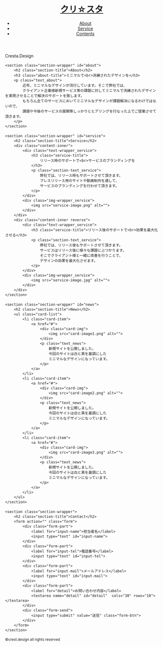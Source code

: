 <!DOCTYPE html>
<html lang="ja">
<head>
    <meta charset="UTF-8">
    <meta http-equiv="X-UA-Compatible" content="IE=edge">
    <meta name="viewport" content="width=device-width, initial-scale=1.0">
    <link rel="stylesheet" href="XD.css">
    <title>XD</title>
</head>
<body>
    <header id="header">
        <h1 class="site-title"><a href="#">クリ☆スタ</a></h1>
        <div class="nav-wrapper">
            <nav class="header-nav">
                <ul class="nav-list">
                    <li class="nav-item"><a href="#">About</a></li>
                    <li class="nav-item"><a href="#">Service</a></li>
                    <li class="nav-item"><a href="#">Contents</a></li>
                </ul>
            </nav>
        </div>
    </header>
<main>
    <div class="fv">
        <p class="main-copy">Cresta.Design</p>
    </div>

    <section class="section-wrapper" id="about">
        <h2 class="section-title">About</h2>
        <h3 class="about-title">ミニマルで<br>洗練されたデザインを</h3>
        <p class="text_about">
            近年、ミニマルなデザインが流行しています。そこで弊社では、
            クライアント企業様新規サービス等の課題に対してミニマルで洗練されたデザインを実現させることで解決のサポートを致します。
            もちろん全てのサービスにおいてミニマルなデザインが課題解決になるわけではないので、
            課題や今後のサービスの展開等しっかりとヒアリングを行なった上でご提案させて頂きます。
        </p>
    </section>

    <section class="section-wrapper" id="service">
        <h2 class="section-title">Service</h2>
        <div class="content-inner">
            <div class="text-wrapper_service">
                <h3 class="service-title">
                    リリース時のサポートで<br>サービスのブランディングを
                </h3>
                <p class="section-text_service">
                    弊社では、リリース時もサポートさせて頂きます。
                    プレスリリース用のサイトや動画制作を通して、
                    サービスのブランディングを行わせて頂きます。
                </p>
            </div>
            <div class="img-wrapper_service">
                <img src="service-image.png" alt="">
            </div>
        </div>
        <div class="content-inner reverse">
            <div class="text-wrapper_service">
                <h3 class="service-title">リリース後のサポートで<br>効果を最大化させる</h3>
                <p class="section-text_service">
                    弊社では、リリース後もサポートさせて頂きます。
                    サービスはリリース後に様々な課題にぶつかります。
                    そこでクライアント様と一緒に改善を行うことで、
                    デザインの効果を最大化させます。
                </p>
            </div>
            <div class="img-wrapper_service">
                <img src="service-image.jpg" alt="">
            </div>
        </div>
    </section>

    <section class="section-wrapper" id="news">
        <h2 class="section-title">News</h2>
        <ul class="card-list">
            <li class="card-item">
                <a href="#">
                    <div class="card-img">
                        <img src="card-image1.png" alt="">
                    </div>
                    <p class="text_news">
                        新規サイトを公開しました。
                        今回のサイトは白と黒を基調にした
                        ミニマルなデザインになっています。
                    </p>
                </a>
            </li>
            <li class="card-item">
                <a href="#">
                    <div class="card-img">
                        <img src="card-image2.png" alt="">
                    </div>
                    <p class="text_news">
                        新規サイトを公開しました。
                        今回のサイトは白と黒を基調にした
                        ミニマルなデザインになっています。
                    </p>
                </a>
            </li>
            <li class="card-item">
                <a href="#">
                    <div class="card-img">
                        <img src="card-image3.png" alt="">
                    </div>
                    <p class="text_news">
                        新規サイトを公開しました。
                        今回のサイトは白と黒を基調にした
                        ミニマルなデザインになっています。
                    </p>
                </a>
            </li>
        </ul>
    </section>

    <section class="section-wrapper">
        <h2 class="section-title">Contact</h2>
        <form action="" class="form">
            <div class="form-part">
                <label for="input-name">担当者名</label>
                <input type="text" id="input-name">
            </div>
            <div class="form-part">
                <label for="input-tel">電話番号</label>
                <input type="text" id="input-tel">
            </div>
            <div class="form-part">
                <label for="input-mail">メールアドレス</label>
                <input type="text" id="input-mail">
            </div>
            <div class="form-part">
                <label for="detail">お問い合わせ内容</label>
                <textarea name="detail" id="detail"  cols="30" rows="10"></textarea>
            </div>
            <div class="form-send">
                <input type="submit" value="送信" class="form-btn">
            </div>
        </form>
    </section>
</main>

<footer class="footer">
    <small>©︎crest.design all rights reserved</small>
</footer>
</body>
</html>

